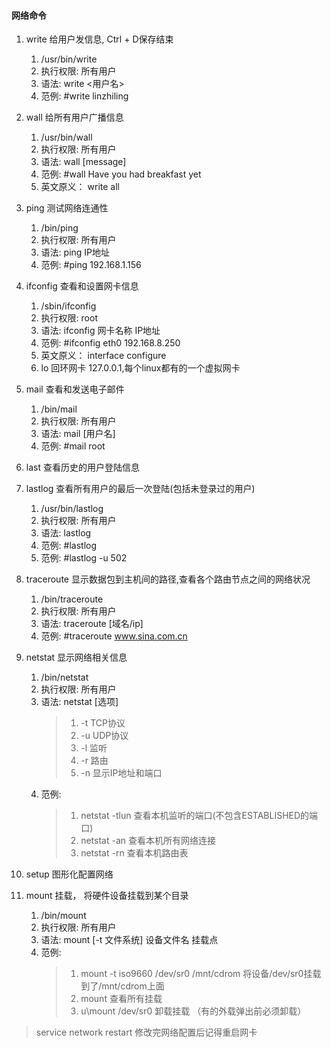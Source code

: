 
#### 网络命令
1. write 给用户发信息, Ctrl + D保存结束
    1. /usr/bin/write
    2. 执行权限: 所有用户
    3. 语法: write <用户名>
    4. 范例: #write linzhiling
    
2. wall 给所有用户广播信息
    1. /usr/bin/wall
    2. 执行权限: 所有用户
    3. 语法: wall [message]
    4. 范例: #wall Have you had breakfast yet
    5. 英文原义： write all
    
3. ping 测试网络连通性
    1. /bin/ping
    2. 执行权限: 所有用户
    3. 语法: ping IP地址
    4. 范例: #ping 192.168.1.156

4. ifconfig 查看和设置网卡信息
    1. /sbin/ifconfig
    2. 执行权限: root
    3. 语法: ifconfig 网卡名称 IP地址
    4. 范例: #ifconfig eth0 192.168.8.250
    5. 英文原义： interface configure
    6. lo 回环网卡 127.0.0.1,每个linux都有的一个虚拟网卡

5. mail 查看和发送电子邮件
    1. /bin/mail
    2. 执行权限: 所有用户
    3. 语法: mail [用户名]
    4. 范例: #mail root
    
6. last 查看历史的用户登陆信息
   
7. lastlog 查看所有用户的最后一次登陆(包括未登录过的用户)
    1. /usr/bin/lastlog
    2. 执行权限: 所有用户
    3. 语法: lastlog
    4. 范例: #lastlog
    5. 范例: #lastlog -u 502
    
8. traceroute 显示数据包到主机间的路径,查看各个路由节点之间的网络状况
    1. /bin/traceroute
    2. 执行权限: 所有用户
    3. 语法: traceroute [域名/ip]
    4. 范例: #traceroute www.sina.com.cn
    
9. netstat 显示网络相关信息
    1. /bin/netstat
    2. 执行权限: 所有用户
    3. 语法: netstat [选项]
       > 1. -t TCP协议
       > 2. -u UDP协议
       > 3. -l 监听
       > 4. -r 路由
       > 5. -n 显示IP地址和端口
    4. 范例: 
       > 1. netstat -tlun 查看本机监听的端口(不包含ESTABLISHED的端口)
       > 2. netstat -an 查看本机所有网络连接
       > 3. netstat -rn     查看本机路由表
        
10. setup 图形化配置网络

11. mount 挂载， 将硬件设备挂载到某个目录
    1. /bin/mount
    2. 执行权限: 所有用户
    3. 语法: mount [-t 文件系统] 设备文件名 挂载点
    4. 范例: 
       > 1. mount -t iso9660 /dev/sr0 /mnt/cdrom 将设备/dev/sr0挂载到了/mnt/cdrom上面
       > 2. mount 查看所有挂载
       > 3. u\mount /dev/sr0 卸载挂载 （有的外载弹出前必须卸载）

> service network restart 修改完网络配置后记得重启网卡
    

    